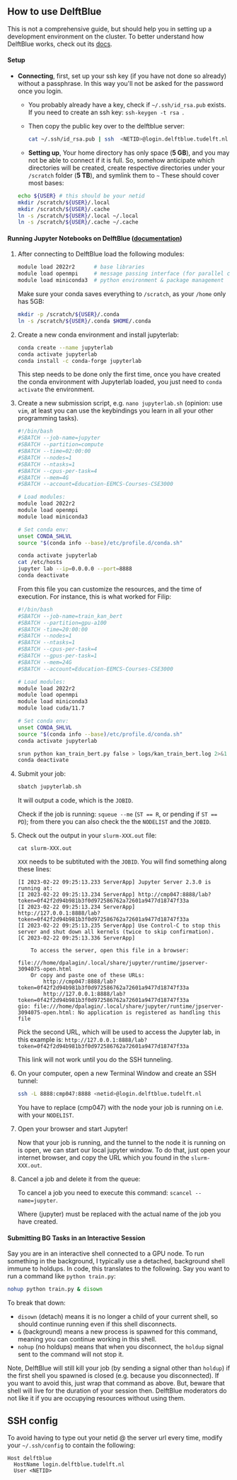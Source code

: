 ## How to use DelftBlue

This is not a comprehensive guide, but should help you in setting up a development environment on the cluster. To better understand how DelftBlue works, check out its [docs](https://doc.dhpc.tudelft.nl/delftblue/).

#### Setup

- **Connecting**, first, set up your ssh key (if you have not done so already) without a passphrase. In this way you'll not be asked for the password once you login.
    - You probably already have a key, check if `~/.ssh/id_rsa.pub` exists. If you need to create an ssh key: `ssh-keygen -t rsa `. 

    - Then copy the public key over to the delftblue server:
        ``` bash
        cat ~/.ssh/id_rsa.pub | ssh  <NETID>@login.delftblue.tudelft.nl 'cat >> .ssh/authorized_keys'
        ```
    
    - **Setting up**, Your home directory has only space (**5 GB**), and you may not be able to connect if it is full. So, somehow anticipate which directories will be created, create respective directories under your `/scratch` folder (**5 TB**), and symlink them to `~` These should cover most bases:
    ``` bash
    echo ${USER} # this should be your netid
    mkdir /scratch/${USER}/.local
    mkdir /scratch/${USER}/.cache
    ln -s /scratch/${USER}/.local ~/.local
    ln -s /scratch/${USER}/.cache ~/.cache
    ```

#### Running Jupyter Notebooks on DelftBlue ([documentation](https://doc.dhpc.tudelft.nl/delftblue/howtos/jupyter/))
1. After connecting to DelftBlue load the following modules:
    ``` bash
    module load 2022r2      # base libraries 
    module load openmpi     # message passing interface (for parallel computing)
    module load miniconda3  # python environment & package management
    ```
    Make sure your conda saves everything to `/scratch`, as your `/home` only has 5GB:
    ``` bash
    mkdir -p /scratch/${USER}/.conda
    ln -s /scratch/${USER}/.conda $HOME/.conda
    ```

2. Create a new conda environment and install jupyterlab:
    ``` bash
    conda create --name jupyterlab
    conda activate jupyterlab
    conda install -c conda-forge jupyterlab
    ```
    This step needs to be done only the first time, once you have created the conda environment with Jupyterlab loaded, you just need to `conda activate` the environment.

3. Create a new submission script, e.g. `nano jupyterlab.sh` (opinion: use `vim`, at least you can use the keybindings you learn in all your other programming tasks). 

    ``` bash
    #!/bin/bash
    #SBATCH --job-name=jupyter
    #SBATCH --partition=compute
    #SBATCH --time=02:00:00
    #SBATCH --nodes=1
    #SBATCH --ntasks=1
    #SBATCH --cpus-per-task=4
    #SBATCH --mem=4G
    #SBATCH --account=Education-EEMCS-Courses-CSE3000

    # Load modules:
    module load 2022r2
    module load openmpi
    module load miniconda3

    # Set conda env:
    unset CONDA_SHLVL
    source "$(conda info --base)/etc/profile.d/conda.sh"

    conda activate jupyterlab
    cat /etc/hosts
    jupyter lab --ip=0.0.0.0 --port=8888
    conda deactivate
    ```
    From this file you can customize the resources, and the time of execution.
    For instance, this is what worked for Filip:

    ```bash
    #!/bin/bash
    #SBATCH --job-name=train_kan_bert
    #SBATCH --partition=gpu-a100
    #SBATCH -time=20:00:00
    #SBATCH --nodes=1
    #SBATCH --ntasks=1
    #SBATCH --cpus-per-task=4
    #SBATCH --gpus-per-task=1
    #SBATCH --mem=24G
    #SBATCH --account=Education-EEMCS-Courses-CSE3000

    # Load modules:
    module load 2022r2 
    module load openmpi 
    module load miniconda3
    module load cuda/11.7

    # Set conda env:
    unset CONDA_SHLVL
    source "$(conda info --base)/etc/profile.d/conda.sh"
    conda activate jupyterlab

    srun python kan_train_bert.py false > logs/kan_train_bert.log 2>&1
    conda deactivate
    ```

4. Submit your job:
    ``` bash
    sbatch jupyterlab.sh
    ```
    It will output a code, which is the `JOBID`.

    Check if the job is running: `squeue --me` (`ST == R`, or pending if `ST == PD`); from there you can also check the the `NODELIST` and the `JOBID`.

5. Check out the output in your `slurm-XXX.out` file:

    `cat slurm-XXX.out`

    `XXX` needs to be subtituted with the `JOBID`. You will find something along these lines:
    ```
    [I 2023-02-22 09:25:13.233 ServerApp] Jupyter Server 2.3.0 is running at:
    [I 2023-02-22 09:25:13.234 ServerApp] http://cmp047:8888/lab?token=0f42f2d94b981b3f0d972586762a72601a9477d18747f33a
    [I 2023-02-22 09:25:13.234 ServerApp]     http://127.0.0.1:8888/lab?token=0f42f2d94b981b3f0d972586762a72601a9477d18747f33a
    [I 2023-02-22 09:25:13.235 ServerApp] Use Control-C to stop this server and shut down all kernels (twice to skip confirmation).
    [C 2023-02-22 09:25:13.336 ServerApp]

        To access the server, open this file in a browser:
            file:///home/dpalagin/.local/share/jupyter/runtime/jpserver-3094075-open.html
        Or copy and paste one of these URLs:
            http://cmp047:8888/lab?token=0f42f2d94b981b3f0d972586762a72601a9477d18747f33a
            http://127.0.0.1:8888/lab?token=0f42f2d94b981b3f0d972586762a72601a9477d18747f33a
    gio: file:///home/dpalagin/.local/share/jupyter/runtime/jpserver-3094075-open.html: No application is registered as handling this file
    ```
    Pick the second URL, which will be used to access the Jupyter lab, in this example is:
    `http://127.0.0.1:8888/lab?token=0f42f2d94b981b3f0d972586762a72601a9477d18747f33a`

    This link will not work until you do the SSH tunneling.

6. On your computer, open a new Terminal Window and create an SSH tunnel:
    ``` bash
    ssh -L 8888:cmp047:8888 <netid>@login.delftblue.tudelft.nl
    ```

    You have to replace (cmp047) with the node your job is running on i.e. with your `NODELIST`. 


7.  Open your browser and start Jupyter!

    Now that your job is running, and the tunnel to the node it is running on is open, we can start our local jupyter window. To do that, just open your internet browser, and copy the URL which you found in the `slurm-XXX.out`. 

8. Cancel a job and delete it from the queue:

    To cancel a job you need to execute this command: `scancel --name=jupyter`.
    
    Where (jupyter) must be replaced with the actual name of the job you have created.

#### Submitting BG Tasks in an Interactive Session
Say you are in an interactive shell connected to a GPU node. To run something in the background, I typically use a detached, background shell immune to holdups. In code, this translates to the following. Say you want to run a command like `python train.py`:

```sh 
nohup python train.py & disown 
```

To break that down: 

- `disown` (detach) means it is no longer a child of your current shell, so should continue running even if this shell disconnects. 
- `&` (background) means a new process is spawned for this command, meaning you can continue working in this shell. 
- `nohup` (no holdups) means that when you disconnect, the `holdup` signal sent to the command will not stop it. 

Note, DelftBlue will still kill your job (by sending a signal other than `holdup`) if the first shell you spawned is closed (e.g. because you disconnected). If you want to avoid this, just wrap that command as above. But, beware that shell will live for the duration of your session then. DelftBlue moderators do not like it if you are occupying resources without using them. 

## SSH config
To avoid having to type out your netid @ the server url every time, modify your `~/.ssh/config` to contain the following: 

```
Host delftblue
  HostName login.delftblue.tudelft.nl
  User <NETID>
```
